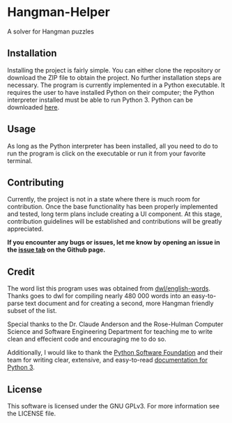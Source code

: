 # Hangman-Helper
A solver for Hangman puzzles

## Installation
Installing the project is fairly simple. You can either clone the repository or download the ZIP file to obtain the project. No further installation steps are necessary. The program is currently implemented in a Python executable. It requires the user to have installed Python on their computer; the Python interpreter installed must be able to run Python 3. Python can be downloaded [here](https://www.python.org/).

## Usage
As long as the Python interpreter has been installed, all you need to do to run the program is click on the executable or run it from your favorite terminal. 

## Contributing
Currently, the project is not in a state where there is much room for contribution. Once the base functionality has been properly implemented and tested, long term plans include creating a UI component. At this stage, contribution guidelines will be established and contributions will be greatly appreciated.

__If you encounter any bugs or issues, let me know by opening an issue in the [issue tab](https://github.com/Theseus001/Hangman-Helper/issues) on the Github page.__
## Credit
The word list this program uses was obtained from [dwl/english-words](https://github.com/Theseus001/Hangman-Helper/issues). Thanks goes to dwl for compiling nearly 480 000 words into an easy-to-parse text document and for creating a second, more Hangman friendly subset of the list.

Special thanks to the Dr. Claude Anderson and the Rose-Hulman Computer Science and Software Engineering Department for teaching me to write clean and effecient code and encouraging me to do so.

Additionally, I would like to thank the [Python Software Foundation](https://www.python.org) and their team for writing clear, extensive, and easy-to-read [documentation for Python 3](https://docs.python.org/3/).

## License
This software is licensed under the GNU GPLv3. For more information see the LICENSE file.
